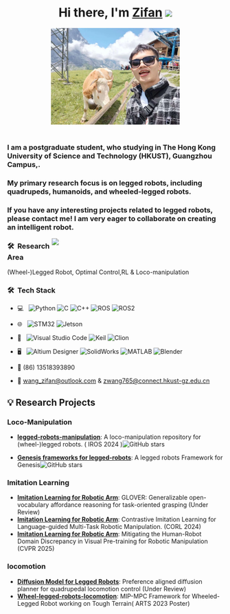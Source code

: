 <div align="center">
   <h1>Hi there, I'm <a href="https://zifanw.notion.site/">Zifan</a> <img src="https://media.giphy.com/media/hvRJCLFzcasrR4ia7z/giphy.gif" width="25px"> </h1>
      <img src="https://github.com/aCodeDog/aCodeDog/blob/main/pic/WechatIMG8945.jpg" width="300"> 
</div>

 
<br />
<p align="center">
  <h3> I am a postgraduate student, who studying in The Hong Kong University of Science and Technology (HKUST), Guangzhou Campus,.</h3>
  <h3>My primary research focus is on legged robots, including quadrupeds, humanoids, and wheeled-legged robots.</h3>

   <h3> If you have any interesting projects related to legged robots, please contact me! I am very eager to collaborate on creating an intelligent robot.</h3>
</p>

[<img align="right" width="400" src="https://github-readme-stats.vercel.app/api?username=aCodeDog&include_all_commits=true&theme=buefy&show_icons=true&count_private=true"/>](https://github.com/aCodeDog/)

 
 <h3> 🛠 &nbsp;Research Area</h3>

 (Wheel-)Legged Robot, Optimal Control,RL & Loco-manipulation

 <h3> 🛠 &nbsp;Tech Stack</h3>

- 💻 &nbsp;
  ![Python](https://img.shields.io/badge/-Python-333333?style=flat&logo=python)
  ![C](https://img.shields.io/badge/-C-333333?style=flat&logo=c&logoColor=007396)
  ![C++](https://img.shields.io/badge/-C++-333333?style=flat&logo=c%2B%2B&logoColor=00599C)
  ![ROS](https://img.shields.io/badge/-ROS-333333?style=flat&logo=ros)
  ![ROS2](https://img.shields.io/badge/-ROS2-333333?style=flat&logo=ros2)
- 🌐 &nbsp;
  ![STM32](https://img.shields.io/badge/-STM32-333333?style=flat&logo=stmicroelectronics)
  ![Jetson](https://img.shields.io/badge/-jetson-333333?style=flat&logo=jetson)

- 🔧 &nbsp;
  ![Visual Studio Code](https://img.shields.io/badge/-Visual%20Studio%20Code-333333?style=flat&logo=visual-studio-code&logoColor=007ACC)
  ![Keil](https://img.shields.io/badge/-Keil-333333?style=flat&logo=arm)
  ![Clion](https://img.shields.io/badge/-Clion-333333?style=flat&logo=clion)
- 🖥 &nbsp;
  ![Altium Designer](https://img.shields.io/badge/-Altium%20Designer-333333?style=flat&logo=altiumdesigner)
  ![SolidWorks](https://img.shields.io/badge/-SolidWorks-333333?style=flat&logo=solidworks)
  ![MATLAB](https://img.shields.io/badge/-MATLAB-333333?style=flat&logo=mathworks)
  ![Blender](https://img.shields.io/badge/-Blender-333333?style=flat&logo=Blender)
  
 - 📱 (86) 13518393890
 
 - 💬 wang_zifan@outlook.com & zwang765@connect.hkust-gz.edu.cn
## 💡 Research Projects

### Loco-Manipulation
- [**legged-robots-manipulation**](https://github.com/aCodeDog/legged-robots-manipulation): A loco-manipulation repository for (wheel-)legged robots. ( IROS 2024 )![GitHub stars](https://img.shields.io/github/stars/aCodeDog/legged-robots-manipulation?style=social)

- [**Genesis frameworks for legged-robots**](https://github.com/aCodeDog/genesis_legged_gym): A legged robots Framework for Genesis![GitHub stars](https://img.shields.io/github/stars/aCodeDog/genesis_legged_gym?style=social)
### Imitation Learning

- [**Imitation Learning for Robotic Arm**](https://teleema.github.io/projects/GLOVER/): GLOVER: Generalizable open-vocabulary affordance reasoning for task-oriented grasping (Under Review)
- [**Imitation Learning for Robotic Arm**](https://teleema.github.io/projects/Sigma_Agent/): Contrastive Imitation Learning for Language-guided Multi-Task Robotic Manipulation. (CORL 2024)
- [**Imitation Learning for Robotic Arm**](https://jiaming-zhou.github.io/projects/HumanRobotAlign/): Mitigating the Human-Robot Domain Discrepancy in Visual Pre-training for Robotic Manipulation (CVPR 2025)
### locomotion

- [**Diffusion Model for Legged Robots**](https://shangjaven.github.io/preference-aligned-diffusion-legged/): Preference aligned diffusion planner for quadrupedal locomotion control (Under Review)
- [**Wheel-legged-robots-locomotion**](https://www.roboarts.cn/index): MIP-MPC Framework for Wheeled-Legged Robot working on Tough Terrain( ARTS 2023 Poster)
